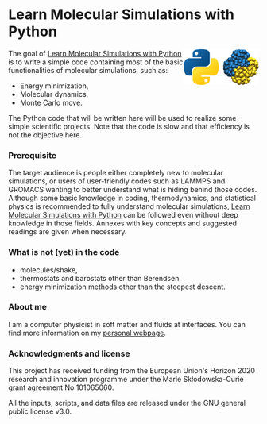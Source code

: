 # Learn Molecular Simulations with Python

<img src="docs/source/_static/logo/logo-py.png" width="30%" align="right"/></a>

The goal of [Learn Molecular Simulations with Python](https://mdcourse.github.io/)
is to write a simple code containing most of the basic functionalities of molecular
simulations, such as:
- Energy minimization,
- Molecular dynamics,
- Monte Carlo move.

The Python code that will be written here will be used to realize some simple
scientific projects. Note that the code is slow and that efficiency is not the
objective here.

### Prerequisite

The target audience is people either completely new to molecular simulations, or
users of user-friendly codes such as LAMMPS and GROMACS wanting to better understand
what is hiding behind those codes. Although some basic knowledge in coding,
thermodynamics, and statistical physics is recommended to fully understand
molecular simulations, [Learn Molecular Simulations with Python](https://mdcourse.github.io/)
can be followed even without deep knowledge in those fields. Annexes with key
concepts and suggested readings are given when necessary.

### What is not (yet) in the code

- molecules/shake,
- thermostats and barostats other than Berendsen,
- energy minimization methods other than the steepest descent.

### About me

I am a computer physicist in soft matter and fluids at interfaces. You can 
find more information on my [personal webpage](https://simongravelle.github.io/).

### Acknowledgments and license

This project has received funding from the European
Union's Horizon 2020 research and innovation programme
under the Marie Skłodowska-Curie grant agreement No 101065060.

All the inputs, scripts, and data files are released under the 
GNU general public license v3.0.
